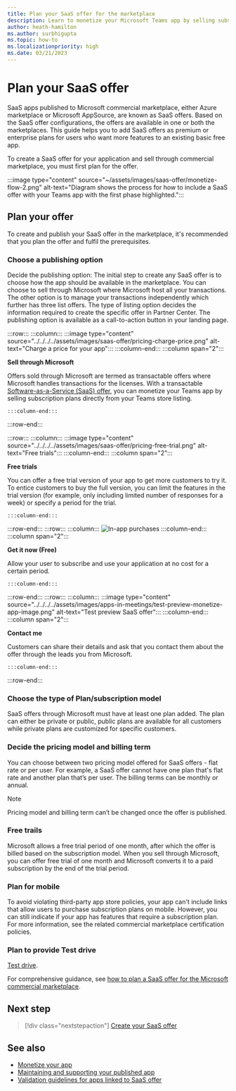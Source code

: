 ```yaml
---
title: Plan your SaaS offer for the marketplace
description: Learn to monetize your Microsoft Teams app by selling subscription plans directly from your Teams store listing. Understand publish app, end-user, admin purchase experience. 
author: heath-hamilton
ms.author: surbhigupta
ms.topic: how-to
ms.localizationpriority: high
ms.date: 03/21/2023
---
```


# Plan your SaaS offer

SaaS apps published to Microsoft commercial marketplace, either Azure marketplace or Microsoft AppSource, are known as SaaS offers. Based on the SaaS offer configurations, the offers are available in one or both the marketplaces. This guide helps you to add SaaS offers as premium or enterprise plans for users who want more features to an existing basic free app.

To create a SaaS offer for your application and sell through commercial marketplace, you must first plan for the offer.

:::image type="content" source="~/assets/images/saas-offer/monetize-flow-2.png" alt-text="Diagram shows the process for how to include a SaaS offer with your Teams app with the first phase highlighted.":::

## Plan your offer

To create and publish your SaaS offer in the marketplace, it's recommended that you plan the offer and fulfil the prerequisites.

### Choose a publishing option

Decide the publishing option: The initial step to create any SaaS offer is to choose how the app should be available in the marketplace. You can choose to sell through Microsoft where Microsoft host all your transactions. The other option is to manage your transactions independently which further has three list offers. The type of listing option decides the information required to create the specific offer in Partner Center. The publishing option is available as a call-to-action button in your landing page.

:::row:::
    :::column:::
        :::image type="content" source="../../../../assets/images/saas-offer/pricing-charge-price.png" alt-text="Charge a price for your app":::
    :::column-end:::
    :::column span="2":::

**Sell through Microsoft**

Offers sold through Microsoft are termed as transactable offers where Microsoft handles transactions for the licenses. With a transactable [Software-as-a-Service (SaaS) offer](~/concepts/deploy-and-publish/appsource/prepare/include-saas-offer.md), you can monetize your Teams app by selling subscription plans directly from your Teams store listing.

    :::column-end:::
:::row-end:::

:::row:::
    :::column:::
     :::image type="content" source="../../../../assets/images/saas-offer/pricing-free-trial.png" alt-text="Free trials":::
    :::column-end:::
    :::column span="2":::

**Free trials**

You can offer a free trial version of your app to get more customers to try it. To entice customers to buy the full version, you can limit the features in the trial version (for example, only including limited number of responses for a week) or specify a period for the trial.

    :::column-end:::
:::row-end:::
:::row:::
    :::column:::
        ![In-app purchases](~/assets/images/saas-offer/pricing-in-app-purchases.png)
    :::column-end:::
    :::column span="2":::

**Get it now (Free)**

Allow your user to subscribe and use your application at no cost for a certain period.

    :::column-end:::
:::row-end:::
:::row:::
    :::column:::
        :::image type="content" source="../../../../assets/images/apps-in-meetings/test-preview-monetize-app-image.png" alt-text="Test preview SaaS offer":::
    :::column-end:::
    :::column span="2":::

**Contact me**

Customers can share their details and ask that you contact them about the offer through the leads you from Microsoft.

    :::column-end:::
:::row-end:::

### Choose the type of Plan/subscription model

SaaS offers through Microsoft must have at least one plan added. The plan can either be private or public, public plans are available for all customers while private plans are customized for specific customers.

### Decide the pricing model and billing term

You can choose between two pricing model offered for SaaS offers - flat rate or per user. For example, a SaaS offer cannot have one plan that's flat rate and another plan that’s per user. The billing terms can be monthly or annual.

> [!NOTE]
> Pricing model and billing term can’t be changed once the offer is published.

### Free trails

Microsoft allows a free trial period of one month, after which the offer is billed based on the subscription model. When you sell through Microsoft, you can offer free trial of one month and Microsoft converts it to a paid subscription by the end of the trial period.

### Plan for mobile

To avoid violating third-party app store policies, your app can't include links that allow users to purchase subscription plans on mobile. However, you can still indicate if your app has features that require a subscription plan. For more information, see the related commercial marketplace certification policies.

### Plan to provide Test drive

[Test drive](/partner-center/marketplace/create-new-saas-offer).

For comprehensive guidance, see [how to plan a SaaS offer for the Microsoft commercial marketplace](/azure/marketplace/plan-saas-offer).

## Next step

> [!div class="nextstepaction"]
> [Create your SaaS offer](create-saas-offer.md)

## See also

* [Monetize your app](monetize-overview.md)
* [Maintaining and supporting your published app](../post-publish/overview.md)
* [Validation guidelines for apps linked to SaaS offer](teams-store-validation-guidelines.md#apps-linked-to-saas-offer)
